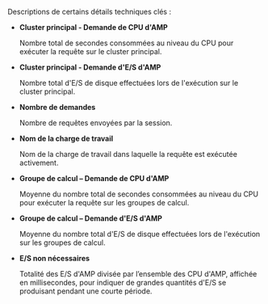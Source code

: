 Descriptions de certains détails techniques clés :

-   **Cluster principal - Demande de CPU d'AMP**

    Nombre total de secondes consommées au niveau du CPU pour exécuter la requête sur le cluster principal.

-   **Cluster principal - Demande d'E/S d'AMP**

    Nombre total d'E/S de disque effectuées lors de l'exécution sur le cluster principal.

-   **Nombre de demandes**

    Nombre de requêtes envoyées par la session.

-   **Nom de la charge de travail**

    Nom de la charge de travail dans laquelle la requête est exécutée activement.

-   **Groupe de calcul – Demande de CPU d'AMP**

    Moyenne du nombre total de secondes consommées au niveau du CPU pour exécuter la requête sur les groupes de calcul.

-   **Groupe de calcul – Demande d'E/S d'AMP**

    Moyenne du nombre total d'E/S de disque effectuées lors de l'exécution sur les groupes de calcul.

-   **E/S non nécessaires**

    Totalité des E/S d'AMP divisée par l’ensemble des CPU d'AMP, affichée en millisecondes, pour indiquer de grandes quantités d'E/S se produisant pendant une courte période.
